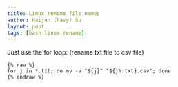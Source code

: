 ```yaml
---
title: Linux rename file names
author: Haijun (Navy) Su
layout: post
tags: [bash linux rename]
---
```


Just use the for loop: (rename txt file to csv file)
```shell
{% raw %}
for j in *.txt; do mv -v "${j}" "${j%.txt}.csv"; done
{% endraw %}
```


